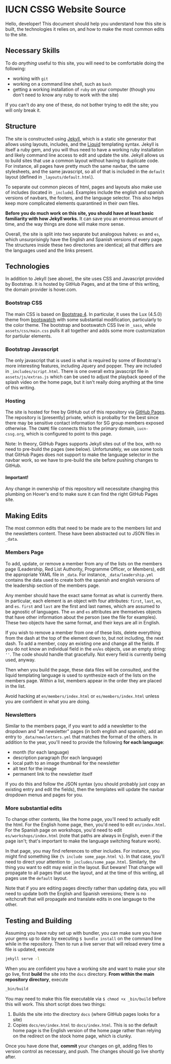 # IUCN CSSG Website Source
Hello, developer! This document should help you understand how this site is built, the technologies it relies on, and how to make the most common edits to the site.

## Necessary Skills
To do *anything* useful to this site, you will need to be comfortable doing the following:

- working with `git`
- working on a command line shell, such as `bash`
- getting a working installation of `ruby` on your computer (though you don't need to know any ruby to work with the site)

If you can't do any one of these, do not bother trying to edit the site; you will only break it.

## Structure
The site is constructed using [Jekyll](jekyllrb.com), which is a static site generator that allows using layouts, includes, and the [Liquid](https://jekyllrb.com/docs/step-by-step/02-liquid/) templating syntax. Jekyll is itself a ruby gem, and you will thus need to have a working ruby installation and likely command line access to edit and update the site. Jekyll allows us to build sites that use a common layout without having to duplicate code. For instance, all pages have pretty much the same navbar, the same stylesheets, and the same javascript, so all of that is included in the `default` layout (defined in `_layouts/default.html`).

To separate out common pieces of html, pages and layouts also make use of includes (located in `_include`). Examples include the english and spanish versions of navbars, the footers, and the language selector. This also helps keep more complicated elements quarantined in their own files.

**Before you do much work on this site, you should have at least basic familiarity with how Jekyll works.** It can save you an enormous amount of time, and the way things are done will make more sense.

Overall, the site is split into two separate but analogous halves: `en` and `es`, which unsurprisingly have the English and Spanish versions of every page. The structures inside these two directories are identical; all that differs are the languages used and the links present.

## Technologies
In addition to Jekyll (see above), the site uses CSS and Javascript provided by Bootstrap. It is hosted by GitHub Pages, and at the time of this writing, the domain provider is hover.com.

### Bootstrap CSS
The main CSS is based on [Bootstrap 4](https://getbootstrap.com/docs/4.6/getting-started/introduction/). In particular, it uses the Lux (4.5.0) theme from [bootswatch](https://bootswatch.com) with some substantial modification, particularly to the color theme. The bootstrap and bootswatch CSS live in `_sass`, while `assets/css/main.css` pulls it all together and adds some more customization for partiular elements.

### Bootstrap Javascript
The only javascript that is used is what is required by some of Bootstrap's more interesting features, including Jquery and popper. They are included in `_includes/script.html`. There is one overall extra javascript file in `assets/js/extras.js` which can be used to adjust the playback speed of the splash video on the home page, but it isn't really doing anything at the time of this writing.

### Hosting
The site is hosted for free by GitHub out of this repository via [GitHub Pages](https://pages.github.com). The repository is [presently] private, which is probalby for the best since there may be sensitive contact information for SG group members exposed otherwise. The `CNAME` file connects this to the primary domain, `iucn-cssg.org`, which is configured to point to this page.

Note: In theory, GitHub Pages supports Jekyll sites out of the box, with no need to pre-build the pages (see below). Unfortunately, we use some tools that GitHub Pages does not support to make the language selector in the navbar work, so we have to pre-build the site before pushing changes to GitHub.

#### Important!
Any change in ownership of this repository will necessitate changing this plumbing on Hover's end to make sure it can find the right GitHub Pages site.

## Making Edits
The most common edits that need to be made are to the members list and the newsletters content. These have been abstracted out to JSON files in `_data`. 

### Members Page
To add, update, or remove a member from any of the lists on the members page (Leadership, Red List Authority, Programme Officer, or Members), edit the appropriate YAML file in `_data`. For instance, `_data/leadership.yml` contains the data used to create both the spanish and english versions of the leadership section of the members page.

Any member should have the exact same format as what is currently there. In particular, each element is an object with four attributes: `first`, `last`, `en`, and `es`. `first` and `last` are the first and last names, which are assumed to be agnostic of languages. The `en` and `es` attributes are themselves objects that have other information about the person (see the file for examples). These two objects have the same format, and their keys are all in English.

If you wish to remove a member from one of these lists, delete everything from the dash at the top of the element down to, but not including, the next dash. To add a member, copy an existing one and change all the fields. If you do not know an individual field in the `en`/`es` objects, use an empty string: `''`. The code should handle that gracefully. Not every field is currently being used, anyway.

Then when you build the page, these data files will be consulted, and the liquid templating language is used to synthesize each of the lists on the members page. Within a list, members appear in the order they are placed in the list.

Avoid hacking at `en/members/index.html` or `es/members/index.html` unless you are confident in what you are doing.

### Newsletters
Similar to the members page, if you want to add a newsletter to the dropdown and "all newsletter" pages (in both english and spanish), add an entry to `_data/newsletters.yml` that matches the format of the others. In addition to the year, you'll need to provide the following **for each language**:

- month (for each language)
- description paragraph (for each language)
- local path to an image thumbnail for the newsletter
- alt text for the image
- permanent link to the newsletter itself

If you do this and follow the JSON syntax (you should probably just copy an existing entry and edit the fields), then the templates will update the navbar dropdown menus and pages for you.

### More substantial edits
To change other contents, like the home page, you'll need to actually edit the html. For the English home page, then, you'd need to edit `en/index.html`. For the Spanish page on workshops, you'd need to edit `es/workshops/index.html` (note that paths are always in English, even if the page isn't; that's important to make the language switching feature work).

In that page, you may find references to other includes. For instance, you might find something like `{% include some_page.html %}`. In that case, you'll need to direct your attention to `_includes/some_page.html`. Similarly, the thing you want to edit may exist in the layout. But beware! That change will propagate to all pages that use the layout, and at the time of this writing, all pages use the `default` layout.

Note that if you are editing pages directly rather than updating data, you will need to update both the English and Spanish veresions; there is no witchcraft that will propagate and translate edits in one langauge to the other.

## Testing and Building
Assuming you have ruby set up with bundler, you can make sure you have your gems up to date by executing `$ bundle install` on the command line while in the repository. Then to run a live server that will reload every time a file is updated, execute

```bash
jekyll serve -l
```

When you are confident you have a working site and want to make your site go live, first **build** the site into the `docs` directory. **From within the main repository directory**, execute

```bash
_bin/build
```

You may need to make this file executable via `$ chmod +x _bin/build` before this will work. This short script does two things:

1. Builds the site into the directory `docs` (where GitHub pages looks for a site)
2. Copies `docs/en/index.html` to `docs/index.html`. This is so the default home page is the English version of the home page rather than relying on the redirect on the stock home page, which is clunky.

Once you have done that, **commit** your changes on git, adding files to version control as necessary, and push. The changes should go live shortly after.